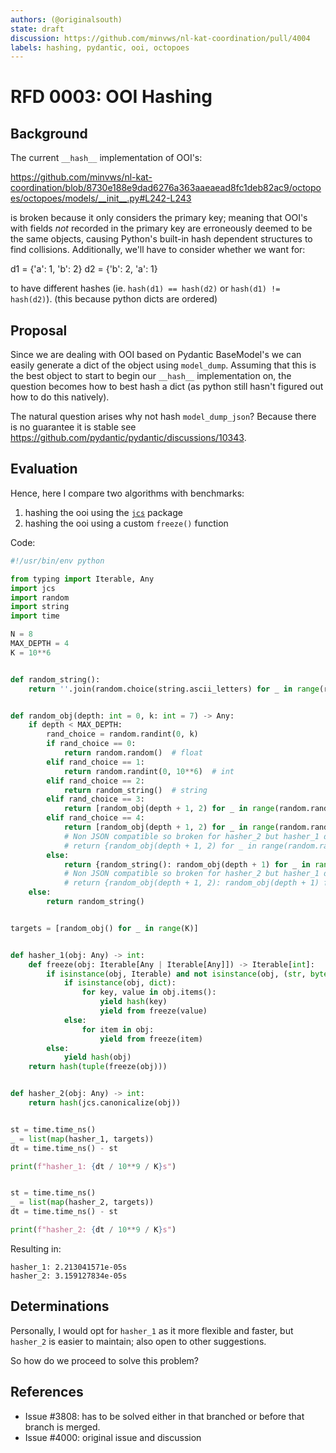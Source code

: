 ```yaml
---
authors: (@originalsouth)
state: draft
discussion: https://github.com/minvws/nl-kat-coordination/pull/4004
labels: hashing, pydantic, ooi, octopoes
---
```


# RFD 0003: OOI Hashing

## Background

The current `__hash__` implementation of OOI's:

https://github.com/minvws/nl-kat-coordination/blob/8730e188e9dad6276a363aaeaead8fc1deb82ac9/octopoes/octopoes/models/__init__.py#L242-L243

is broken because it only considers the primary key; meaning that OOI's with
fields _not_ recorded in the primary key are erroneously deemed to be the same
objects, causing Python's built-in hash dependent structures to find collisions.
Additionally, we'll have to consider whether we want for:

d1 = {'a': 1, 'b': 2}
d2 = {'b': 2, 'a': 1}

to have different hashes (ie. `hash(d1) == hash(d2)` or `hash(d1) != hash(d2)`).
(this because python dicts are ordered)

## Proposal

Since we are dealing with OOI based on Pydantic BaseModel's we can easily
generate a dict of the object using `model_dump`. Assuming that this is the
best object to start to begin our `__hash__` implementation on, the question
becomes how to best hash a dict (as python still hasn't figured out how to do
this natively).

The natural question arises why not hash `model_dump_json`? Because there is no
guarantee it is stable see
https://github.com/pydantic/pydantic/discussions/10343.

## Evaluation

Hence, here I compare two algorithms with benchmarks:

1. hashing the ooi using the [`jcs`](https://pypi.org/project/jcs/) package
2. hashing the ooi using a custom `freeze()` function

Code:

```python
#!/usr/bin/env python

from typing import Iterable, Any
import jcs
import random
import string
import time

N = 8
MAX_DEPTH = 4
K = 10**6


def random_string():
    return ''.join(random.choice(string.ascii_letters) for _ in range(random.randint(1, N)))


def random_obj(depth: int = 0, k: int = 7) -> Any:
    if depth < MAX_DEPTH:
        rand_choice = random.randint(0, k)
        if rand_choice == 0:
            return random.random()  # float
        elif rand_choice == 1:
            return random.randint(0, 10**6)  # int
        elif rand_choice == 2:
            return random_string()  # string
        elif rand_choice == 3:
            return [random_obj(depth + 1, 2) for _ in range(random.randint(1, N))]  # list
        elif rand_choice == 4:
            return [random_obj(depth + 1, 2) for _ in range(random.randint(1, N))]  # list
            # Non JSON compatible so broken for hasher_2 but hasher_1 digests it
            # return {random_obj(depth + 1, 2) for _ in range(random.randint(1, N))}  # set
        else:
            return {random_string(): random_obj(depth + 1) for _ in range(random.randint(1, N))}  # dict[str, Any]
            # Non JSON compatible so broken for hasher_2 but hasher_1 digests it
            # return {random_obj(depth + 1, 2): random_obj(depth + 1) for _ in range(random.randint(1, N))}  # dict[Any, Any]
    else:
        return random_string()


targets = [random_obj() for _ in range(K)]


def hasher_1(obj: Any) -> int:
    def freeze(obj: Iterable[Any | Iterable[Any]]) -> Iterable[int]:
        if isinstance(obj, Iterable) and not isinstance(obj, (str, bytes)):
            if isinstance(obj, dict):
                for key, value in obj.items():
                    yield hash(key)
                    yield from freeze(value)
            else:
                for item in obj:
                    yield from freeze(item)
        else:
            yield hash(obj)
    return hash(tuple(freeze(obj)))


def hasher_2(obj: Any) -> int:
    return hash(jcs.canonicalize(obj))


st = time.time_ns()
_ = list(map(hasher_1, targets))
dt = time.time_ns() - st

print(f"hasher_1: {dt / 10**9 / K}s")


st = time.time_ns()
_ = list(map(hasher_2, targets))
dt = time.time_ns() - st

print(f"hasher_2: {dt / 10**9 / K}s")
```

Resulting in:

```
hasher_1: 2.213041571e-05s
hasher_2: 3.159127834e-05s
```

## Determinations

Personally, I would opt for `hasher_1` as it more flexible and faster, but
`hasher_2` is easier to maintain; also open to other suggestions.

So how do we proceed to solve this problem?

## References

- Issue #3808: has to be solved either in that branched or before that branch is merged.
- Issue #4000: original issue and discussion

